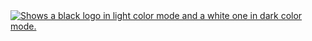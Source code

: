 <a href="https://sairoden-portfolio.pages.dev/">
  <picture>
    <source media="(prefers-color-scheme: light)" srcset="https://github.com/Sairoden/Sairoden/assets/72735313/2fdc4c8a-a1ea-4048-93c8-63e0584242f1">
    <source media="(prefers-color-scheme: dark)" srcset="https://github.com/Sairoden/Sairoden/assets/72735313/3ab77bad-eba2-413e-874f-2452a83f3c4d">
    <img alt="Shows a black logo in light color mode and a white one in dark color mode." src="https://user-images.githubusercontent.com/25423296/163456779-a8556205-d0a5-45e2-ac17-42d089e3c3f8.png">
  </picture>
</a>
